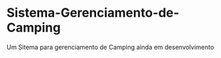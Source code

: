 # Sistema-Gerenciamento-de-Camping
 Um Sitema para gerenciamento de Camping ainda em desenvolvimento
